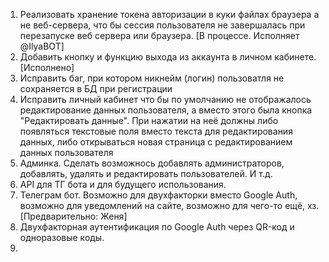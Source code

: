 1. Реализовать хранение токена авторизации в куки файлах браузера а не веб-сервера, что бы сессия пользователя не завершалась при перезапуске веб сервера или браузера. [В процессе. Исполняет @IlyaBOT]
2. Добавить кнопку и функцию выхода из аккаунта в личном кабинете. [Исполнено]
3. Исправить баг, при котором никнейм (логин) пользоватля не сохраняется в БД при регистрации
4. Исправить личный кабинет что бы по умолчанию не отображалось редактирование данных пользователя, а вместо этого была кнопка "Редактировать данные". При нажатии на неё должны либо появляться текстовые поля вместо текста для редактирования данных, либо открываться новая страница с редактированием данных пользователя
5. Админка. Сделать возможнось добавлять администраторов, добавлять, удалять и редактировать пользователей. И т.д.
6. API для ТГ бота и для будущего использования.
7. Телеграм бот. Возможно для двухфакторки вместо Google Auth, возможно для уведомлений на сайте, возможно для чего-то ещё, хз. [Предварительно: Женя]
8.  Двухфакторная аутентификация по Google Auth через QR-код и одноразовые коды.
9.  